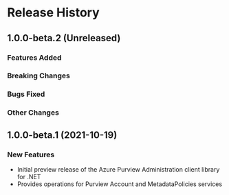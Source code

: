 # Release History

## 1.0.0-beta.2 (Unreleased)

### Features Added

### Breaking Changes

### Bugs Fixed

### Other Changes

## 1.0.0-beta.1 (2021-10-19)

### New Features

- Initial preview release of the Azure Purview Administration client library for .NET
- Provides operations for Purview Account and MetadataPolicies services
